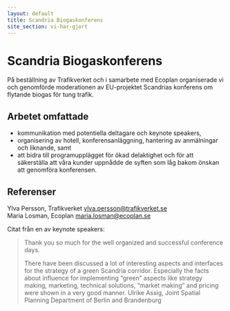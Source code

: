 ```yaml
---
layout: default
title: Scandria Biogaskonferens
site_section: vi-har-gjort
---
```


# Scandria Biogaskonferens

På beställning av Trafikverket och i samarbete med Ecoplan organiserade vi och genomförde moderationen av EU-projektet Scandrias konferens om flytande biogas för tung trafik. 

## Arbetet omfattade
- kommunikation med potentiella deltagare och keynote speakers, 
- organisering av hotell, konferensanläggning, hantering av anmälningar och liknande, samt 
- att bidra till programupplägget för ökad delaktighet och för att säkerställa att våra kunder uppnådde de syften som låg bakom önskan att genomföra konferensen. 

## Referenser
Ylva Persson, Trafikverket <ylva.persson@trafikverket.se>	
Maria Losman, Ecoplan <maria.losman@ecoplan.se>	 

Citat från en av keynote speakers:
>Thank you so much for the well organized and successful conference days.
> 
>There have been discussed a lot of interesting aspects and interfaces for the strategy of a green Scandria corridor. Especially the facts about influence for implementing “green” aspects like strategy making, marketing, technical solutions, “market making” and pricing were shown in a very good manner.
>Ulrike Assig, Joint Spatial Planning Department of Berlin and Brandenburg